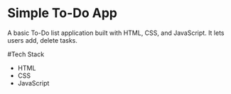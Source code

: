 # Simple To-Do App
A basic To-Do list application built with HTML, CSS, and JavaScript. 
It lets users add, delete tasks.

#Tech Stack
- HTML
- CSS
- JavaScript
